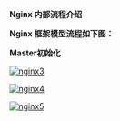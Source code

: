 
**Nginx 内部流程介绍**

**Nginx 框架模型流程如下图：**




**Master初始化**

<a href="https://ibb.co/RSdnTh5"><img src="https://i.ibb.co/MhQTk8X/nginx3.webp" alt="nginx3" border="0"></a>


<a href="https://ibb.co/SPwFxK2"><img src="https://i.ibb.co/PNGqY5R/nginx4.webp" alt="nginx4" border="0"></a>


<a href="https://ibb.co/VJ9vXFF"><img src="https://i.ibb.co/ck3NzWW/nginx5.webp" alt="nginx5" border="0"></a>
